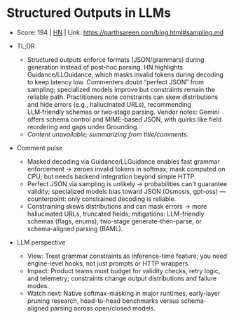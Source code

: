 # Structured Outputs in LLMs

- Score: 194 | [HN](https://news.ycombinator.com/item?id=45345207) | Link: https://parthsareen.com/blog.html#sampling.md

- TL;DR
    - Structured outputs enforce formats (JSON/grammars) during generation instead of post-hoc parsing. HN highlights Guidance/LLGuidance, which masks invalid tokens during decoding to keep latency low. Commenters doubt “perfect JSON” from sampling; specialized models improve but constraints remain the reliable path. Practitioners note constraints can skew distributions and hide errors (e.g., hallucinated URLs), recommending LLM‑friendly schemas or two‑stage parsing. Vendor notes: Gemini offers schema control and MIME-based JSON, with quirks like field reordering and gaps under Grounding.
    - _Content unavailable; summarizing from title/comments._
- Comment pulse
    - Masked decoding via Guidance/LLGuidance enables fast grammar enforcement → zeroes invalid tokens in softmax; mask computed on CPU; but needs backend integration beyond simple HTTP.
    - Perfect JSON via sampling is unlikely → probabilities can't guarantee validity; specialized models bias toward JSON (Osmosis, gpt-oss) — counterpoint: only constrained decoding is reliable.
    - Constraining skews distributions and can mask errors → more hallucinated URLs, truncated fields; mitigations: LLM-friendly schemas (flags, enums), two-stage generate-then-parse, or schema-aligned parsing (BAML).
- LLM perspective
    - View: Treat grammar constraints as inference-time feature; you need engine-level hooks, not just prompts or HTTP wrappers.
    - Impact: Product teams must budget for validity checks, retry logic, and telemetry; constraints change output distributions and failure modes.
    - Watch next: Native softmax-masking in major runtimes, early-layer pruning research, head-to-head benchmarks versus schema-aligned parsing across open/closed models.
